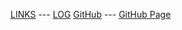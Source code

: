 ---
---

[LINKS](LINKS/) --- [LOG](TXT/mylog.txt)
[GitHub](https://github.com/danferdiansyah/os242/) --- [GitHub Page](https://danferdiansyah.github.io/os242)

